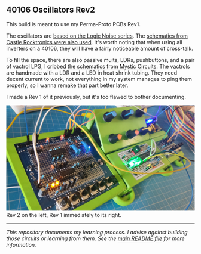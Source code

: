 40106 Oscillators Rev2
----------------------

This build is meant to use my Perma-Proto PCBs Rev1. 

The oscillators are [based on the Logic Noise series](https://hackaday.com/2015/03/09/logic-noise-sawing-away-with-analog-waveforms/). The [schematics from Castle Rocktronics were also used](http://castlerocktronics.com/modular/articles/CR-001_-_4xSQUARE.pdf). It's worth noting that when using all inverters on a 40106, they will have a fairly noticeable amount of cross-talk.

To fill the space, there are also passive mults, LDRs, pushbuttons, and a pair of vactrol LPG, I cribbed [the schematics from Mystic Circuits](https://github.com/mysticcircuits/0HP_Modular/tree/master/Hardware/0HP%20Vactrol%20LPG-VCA). The vactrols are handmade with a LDR and a LED in heat shrink tubing. They need decent current to work, not everything in my system manages to ping them properly, so I wanna remake that part better later.

I made a Rev 1 of it previously, but it's too flawed to bother documenting.

![Photo of the module](40106%20Photo.jpg)    
Rev 2 on the left, Rev 1 immediately to its right.

------

_This repository documents my learning process. I advise against building those circuits or learning from them. See the [main README file](../README.md) for more information._